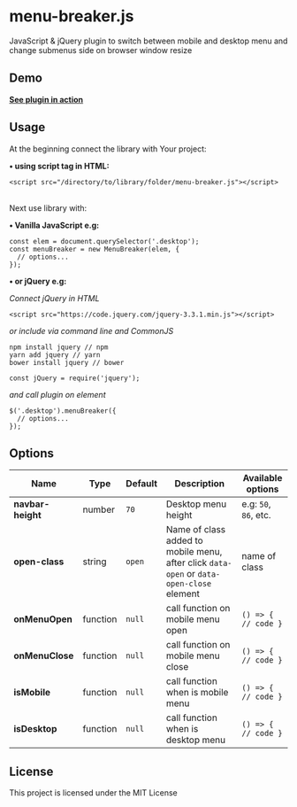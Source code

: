 # menu-breaker.js

JavaScript & jQuery plugin to switch between mobile and desktop menu and change submenus side on browser window resize

## Demo
**[See plugin in action](https://jb1905.github.io/menu-breaker.js/)**

## Usage
At the beginning connect the library with Your project:

**&bull; using script tag in HTML:**
```
<script src="/directory/to/library/folder/menu-breaker.js"></script>
```

<br>
Next use library with:

**&bull; Vanilla JavaScript e.g:**
```
const elem = document.querySelector('.desktop');
const menuBreaker = new MenuBreaker(elem, {
  // options...
});
```

**&bull; or jQuery e.g:**

*Connect jQuery in HTML*
```
<script src="https://code.jquery.com/jquery-3.3.1.min.js"></script>
```

*or include via command line and CommonJS*
```
npm install jquery // npm
yarn add jquery // yarn
bower install jquery // bower
```

```
const jQuery = require('jquery');
```

*and call plugin on element*
```
$('.desktop').menuBreaker({
  // options...
});
```

## Options
Name | Type | Default | Description | Available options
-|-|-|-|-
**navbar-height** | number | `70` | Desktop menu height | e.g: `50`, `86`, etc.
**open-class** | string | `open` | Name of class added to mobile menu, after click `data-open` or `data-open-close` element | name of class
**onMenuOpen** | function | `null` | call function on mobile menu open | `() => { // code }`
**onMenuClose** | function | `null` | call function on mobile menu close | `() => { // code }`
**isMobile** | function | `null` | call function when is mobile menu | `() => { // code }`
**isDesktop** | function | `null` | call function when is desktop menu | `() => { // code }`

## License
This project is licensed under the MIT License
